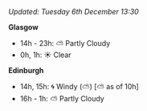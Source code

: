 *Updated: Tuesday 6th December 13:30*

**Glasgow**

* 14h - 23h: :partly_sunny: Partly Cloudy
* 0h, 1h: :sunny: Clear

**Edinburgh**

* 14h, 15h: :cyclone: Windy (:partly_sunny:) [:partly_sunny: as of 10h]
* 16h - 1h: :partly_sunny: Partly Cloudy
